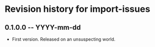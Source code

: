 # Revision history for import-issues

## 0.1.0.0 -- YYYY-mm-dd

* First version. Released on an unsuspecting world.
